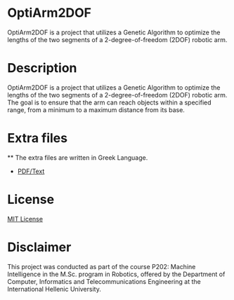 # OptiArm2DOF
OptiArm2DOF is a project that utilizes a Genetic Algorithm to optimize the lengths of the two segments of a 2-degree-of-freedom (2DOF) robotic arm.

# Description
OptiArm2DOF is a project that utilizes a Genetic Algorithm to optimize the lengths of the two segments of a 2-degree-of-freedom (2DOF) robotic arm. The goal is to ensure that the arm can reach objects within a specified range, from a minimum to a maximum distance from its base. 

# Extra files
** The extra files are written in Greek Language.
* [PDF/Text](./assets/Ρ202%20-%20OptiArm2DOF.pdf)

# License
[MIT License](./LICENSE)

# Disclaimer
This project was conducted as part of the course Ρ202: Machine Intelligence in the M.Sc. program in Robotics, offered by the
Department of Computer, Informatics and Telecommunications Engineering at the International Hellenic University.